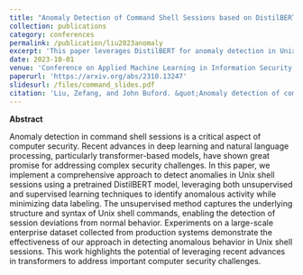 ```yaml
---
title: "Anomaly Detection of Command Shell Sessions based on DistilBERT: Unsupervised and Supervised Approaches"
collection: publications
category: conferences
permalink: /publication/liu2023anomaly
excerpt: 'This paper leverages DistilBERT for anomaly detection in Unix shell sessions using both unsupervised and supervised methods, demonstrating effective detection of anomalous behavior with minimal data labeling.'
date: 2023-10-01
venue: 'Conference on Applied Machine Learning in Information Security 2023'
paperurl: 'https://arxiv.org/abs/2310.13247'
slidesurl: /files/command_slides.pdf
citation: 'Liu, Zefang, and John Buford. &quot;Anomaly detection of command shell sessions based on distilbert: Unsupervised and supervised approaches.&quot; <i>arXiv preprint arXiv:2310.13247</i> (2023).'
---
```


**Abstract**

Anomaly detection in command shell sessions is a critical aspect of computer security. Recent advances in deep learning and natural language processing, particularly transformer-based models, have shown great promise for addressing complex security challenges. In this paper, we implement a comprehensive approach to detect anomalies in Unix shell sessions using a pretrained DistilBERT model, leveraging both unsupervised and supervised learning techniques to identify anomalous activity while minimizing data labeling. The unsupervised method captures the underlying structure and syntax of Unix shell commands, enabling the detection of session deviations from normal behavior. Experiments on a large-scale enterprise dataset collected from production systems demonstrate the effectiveness of our approach in detecting anomalous behavior in Unix shell sessions. This work highlights the potential of leveraging recent advances in transformers to address important computer security challenges.
